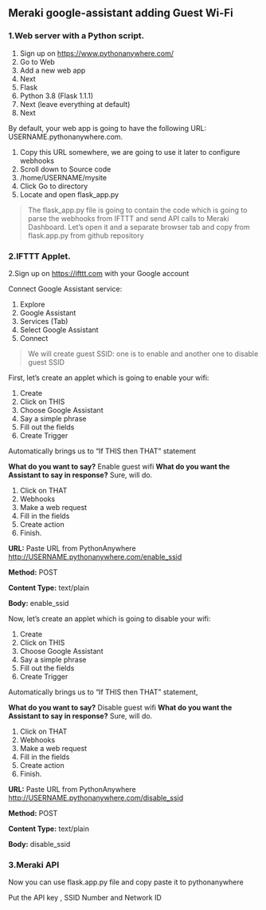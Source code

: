 ## Meraki google-assistant adding Guest Wi-Fi


### 1.Web server with a Python script.

1. Sign up on https://www.pythonanywhere.com/
2. Go to Web
3. Add a new web app
4. Next
5. Flask
6. Python 3.8 (Flask 1.1.1)
7. Next (leave everything at default)
8. Next



By default, your web app is going to have the following URL:
USERNAME.pythonanywhere.com.

1. Copy this URL somewhere, we are going to use it later to configure webhooks
2. Scroll down to Source code
3. /home/USERNAME/mysite
4. Click Go to directory
5. Locate and open flask_app.py

>The flask_app.py file is going to contain the code which is going to parse the webhooks from IFTTT and send API calls to Meraki Dashboard. Let’s open it and a separate browser tab and copy from flask.app.py from github repository

### 2.IFTTT Applet.

2.Sign up on https://ifttt.com with your Google account

  Connect Google Assistant service:
   1. Explore
   2. Google Assistant
   3. Services (Tab)
   4. Select Google Assistant
   5. Connect
>We will create guest SSID: one is to enable and another one to disable guest SSID

First, let’s create an applet which is going to enable your wifi:
  1. Create
  2. Click on THIS
  3. Choose Google Assistant
  4. Say a simple phrase
  5. Fill out the fields
  6. Create Trigger

  Automatically brings us to “If THIS then THAT” statement

**What do you want to say?**
  Enable guest wifi
**What do you want the Assistant to say in response?**
  Sure, will do.

  1. Click on THAT
  2. Webhooks
  3. Make a web request
  4. Fill in the fields
  5. Create action
  6. Finish.

**URL:** Paste URL from PythonAnywhere http://USERNAME.pythonanywhere.com/enable_ssid

**Method:** POST

**Content Type:** text/plain

**Body:** enable_ssid


Now, let’s create an applet which is going to disable your wifi:
  1. Create
  2. Click on THIS
  3. Choose Google Assistant
  4. Say a simple phrase
  5. Fill out the fields
  6. Create Trigger

  Automatically brings us to “If THIS then THAT” statement,

**What do you want to say?**
  Disable guest wifi
**What do you want the Assistant to say in response?**
  Sure, will do.

  1. Click on THAT
  2. Webhooks
  3. Make a web request
  4. Fill in the fields
  5. Create action
  6. Finish.

**URL:** Paste URL from PythonAnywhere http://USERNAME.pythonanywhere.com/disable_ssid

**Method:** POST

**Content Type:** text/plain

**Body:** disable_ssid

### 3.Meraki API

Now you can use flask.app.py file and copy paste it to pythonanywhere

Put the API key , SSID Number and Network ID
